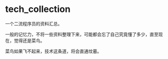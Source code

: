 # tech_collection
一个二流程序员的资料汇总。



一般的记忆力，不将一些资料整理下来，可能都会忘了自己究竟懂了多少，直至现在，觉得还是菜鸟。

菜鸟如果飞不起来，技术这条道，将会直通坟墓。